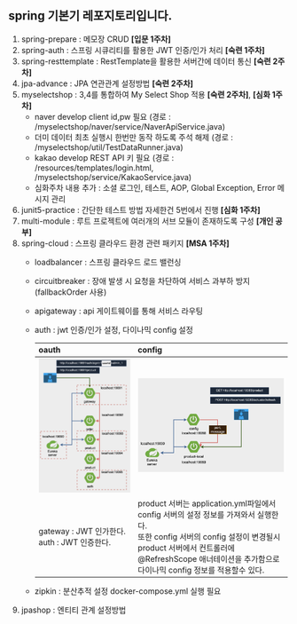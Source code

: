 ## spring 기본기 레포지토리입니다.

1. spring-prepare : 메모장 CRUD **[입문 1주차]**
2. spring-auth : 스프링 시큐리티를 활용한 JWT 인증/인가 처리 **[숙련 1주차]**
3. spring-resttemplate : RestTemplate을 활용한 서버간에 데이터 통신 **[숙련 2주차]**
4. jpa-advance : JPA 연관관계 설정방법 **[숙련 2주차]**
5. myselectshop : 3,4를 통합하여 My Select Shop 적용 **[숙련 2주차]**, **[심화 1주차]**
   - naver develop client id,pw 필요 (경로 : /myselectshop/naver/service/NaverApiService.java)
   - 더미 데이터 최초 실행시 한번만 동작 하도록 주석 해제 (경로 : /myselectshop/util/TestDataRunner.java)
   - kakao develop REST API 키 필요 (경로 : /resources/templates/login.html, /myselectshop/service/KakaoService.java) 
   - 심화주차 내용 추가 : 소셜 로그인, 테스트, AOP, Global Exception, Error 메시지 관리
6. junit5-practice : 간단한 테스트 방법 자세한건 5번에서 진행 **[심화 1주차]**
7. multi-module : 루트 프로젝트에 여러개의 서브 모듈이 존재하도록 구성 **[개인 공부]**
8. spring-cloud : 스프링 클라우드 환경 관련 패키지 **[MSA 1주차]**
   - loadbalancer : 스프링 클라우드 로드 밸런싱
   - circuitbreaker : 장애 발생 시 요청을 차단하여 서비스 과부하 방지(fallbackOrder 사용)
   - apigateway : api 게이트웨이를 통해 서비스 라우팅
   - auth : jwt 인증/인가 설정, 다이나믹 config 설정
   
     | oauth                                    | config                                                                                                                                                                 |
     |------------------------------------------|------------------------------------------------------------------------------------------------------------------------------------------------------------------------|
     | ![oauth](images/oauth.png)               | ![config](images/config.png)                                                                                                                                           |
     | gateway : JWT 인가한다. <br>auth : JWT 인증한다. | product 서버는 application.yml파일에서 config 서버의 설정 정보를 가져와서 실행한다.<br/> 또한 config 서버의 config 설정이 변경될시 product 서버에서 컨트롤러에 @RefreshScope 애너테이션을 추가함으로 다이나믹 config 정보를 적용할수 있다. |
   - zipkin : 분산추적 설정 docker-compose.yml 실행 필요
9. jpashop : 엔티티 관계 설정방법
